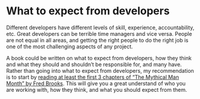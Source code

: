 # What to expect from developers

Different developers have different levels of skill, experience, accountability, etc. Great developers can be terrible time managers and vice versa. People are not equal in all areas, and getting the right people to do the right job is one of the most challenging aspects of any project.  


A book could be written on what to expect from developers, how they think and what they should and shouldn’t be responsible for, and many have. Rather than going into what to expect from developers, my recommendation is to start by [reading at least the first 3 chapters of “The Mythical Man Month” by Fred Brooks](https://www.amazon.com/Mythical-Man-Month-Software-Engineering-Anniversary/dp/0201835959). This will give you a great understand of who you are working with, how they think, and what you should expect from them.

